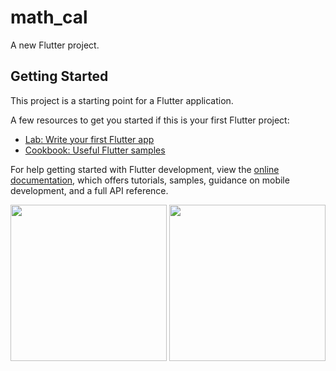 # math_cal

A new Flutter project.

## Getting Started

This project is a starting point for a Flutter application.

A few resources to get you started if this is your first Flutter project:

- [Lab: Write your first Flutter app](https://docs.flutter.dev/get-started/codelab)
- [Cookbook: Useful Flutter samples](https://docs.flutter.dev/cookbook)

For help getting started with Flutter development, view the
[online documentation](https://docs.flutter.dev/), which offers tutorials,
samples, guidance on mobile development, and a full API reference.

<img src="https://user-images.githubusercontent.com/118718488/235632010-177e60e7-aebb-4978-846c-cf9f41a52bb0.png" width="250px">
<img src="https://user-images.githubusercontent.com/118718488/235632118-7f6faa1a-ba3c-4c90-9d9d-f26e21d6cfcc.mp4" width="250px">
